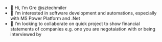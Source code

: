 - 👋 Hi, I’m Gre @sztechmiler
- 👀 I’m interested in software development and automations, especially with MS Power Platform and .Net
- 💞️ I’m looking to collaborate on quick project to show financial statements of companies e.g. one you are negotaiation with or being interviewed by

<!---
sztechmiler/sztechmiler is a ✨ special ✨ repository because its `README.md` (this file) appears on your GitHub profile.
You can click the Preview link to take a look at your changes.
--->
